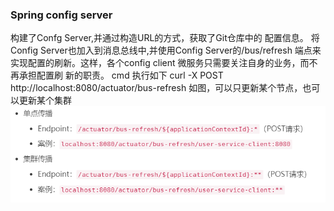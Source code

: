 ### Spring config server
 构建了Confg Server,并通过构造URL的方式，获取了Git仓库中的
 配置信息。
 将Config Server也加入到消息总线中,并使用Config Server的/bus/refresh
 端点来实现配置的刷新。这样，各个config client 微服务只需要关注自身的业务，而不再承担配置刷
 新的职责。
 cmd 执行如下
 curl -X POST http://localhost:8080/actuator/bus-refresh
 如图，可以只更新某个节点，也可以更新某个集群
![](.readme_images/edae622b.png)

